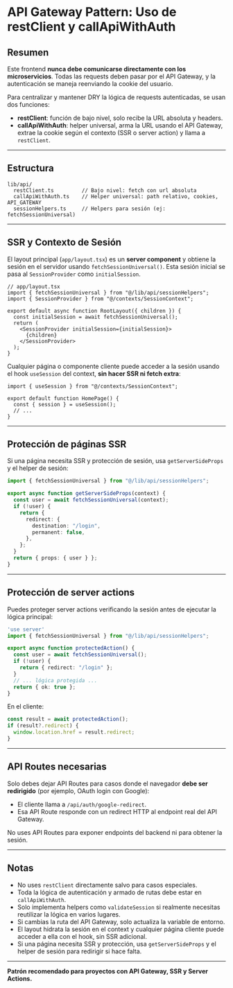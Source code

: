 # API Gateway Pattern: Uso de restClient y callApiWithAuth

## Resumen

Este frontend **nunca debe comunicarse directamente con los microservicios**. Todas las requests deben pasar por el API Gateway, y la autenticación se maneja reenviando la cookie del usuario.

Para centralizar y mantener DRY la lógica de requests autenticadas, se usan dos funciones:

- **restClient**: función de bajo nivel, solo recibe la URL absoluta y headers.
- **callApiWithAuth**: helper universal, arma la URL usando el API Gateway, extrae la cookie según el contexto (SSR o server action) y llama a `restClient`.

---

## Estructura

```
lib/api/
  restClient.ts         // Bajo nivel: fetch con url absoluta
  callApiWithAuth.ts    // Helper universal: path relativo, cookies, API_GATEWAY
  sessionHelpers.ts     // Helpers para sesión (ej: fetchSessionUniversal)
```

---

## SSR y Contexto de Sesión

El layout principal (`app/layout.tsx`) es un **server component** y obtiene la sesión en el servidor usando `fetchSessionUniversal()`. Esta sesión inicial se pasa al `SessionProvider` como `initialSession`.

```tsx
// app/layout.tsx
import { fetchSessionUniversal } from "@/lib/api/sessionHelpers";
import { SessionProvider } from "@/contexts/SessionContext";

export default async function RootLayout({ children }) {
  const initialSession = await fetchSessionUniversal();
  return (
    <SessionProvider initialSession={initialSession}>
      {children}
    </SessionProvider>
  );
}
```

Cualquier página o componente cliente puede acceder a la sesión usando el hook `useSession` del context, **sin hacer SSR ni fetch extra**:

```tsx
import { useSession } from "@/contexts/SessionContext";

export default function HomePage() {
  const { session } = useSession();
  // ...
}
```

---

## Protección de páginas SSR

Si una página necesita SSR y protección de sesión, usa `getServerSideProps` y el helper de sesión:

```typescript
import { fetchSessionUniversal } from "@/lib/api/sessionHelpers";

export async function getServerSideProps(context) {
  const user = await fetchSessionUniversal(context);
  if (!user) {
    return {
      redirect: {
        destination: "/login",
        permanent: false,
      },
    };
  }
  return { props: { user } };
}
```

---

## Protección de server actions

Puedes proteger server actions verificando la sesión antes de ejecutar la lógica principal:

```typescript
'use server'
import { fetchSessionUniversal } from "@/lib/api/sessionHelpers";

export async function protectedAction() {
  const user = await fetchSessionUniversal();
  if (!user) {
    return { redirect: "/login" };
  }
  // ... lógica protegida ...
  return { ok: true };
}
```

En el cliente:

```typescript
const result = await protectedAction();
if (result?.redirect) {
  window.location.href = result.redirect;
}
```

---

## API Routes necesarias

Solo debes dejar API Routes para casos donde el navegador **debe ser redirigido** (por ejemplo, OAuth login con Google):

- El cliente llama a `/api/auth/google-redirect`.
- Esa API Route responde con un redirect HTTP al endpoint real del API Gateway.

No uses API Routes para exponer endpoints del backend ni para obtener la sesión.

---

## Notas

- No uses `restClient` directamente salvo para casos especiales.
- Toda la lógica de autenticación y armado de rutas debe estar en `callApiWithAuth`.
- Solo implementa helpers como `validateSession` si realmente necesitas reutilizar la lógica en varios lugares.
- Si cambias la ruta del API Gateway, solo actualiza la variable de entorno.
- El layout hidrata la sesión en el context y cualquier página cliente puede acceder a ella con el hook, sin SSR adicional.
- Si una página necesita SSR y protección, usa `getServerSideProps` y el helper de sesión para redirigir si hace falta.

---

**Patrón recomendado para proyectos con API Gateway, SSR y Server Actions.**
